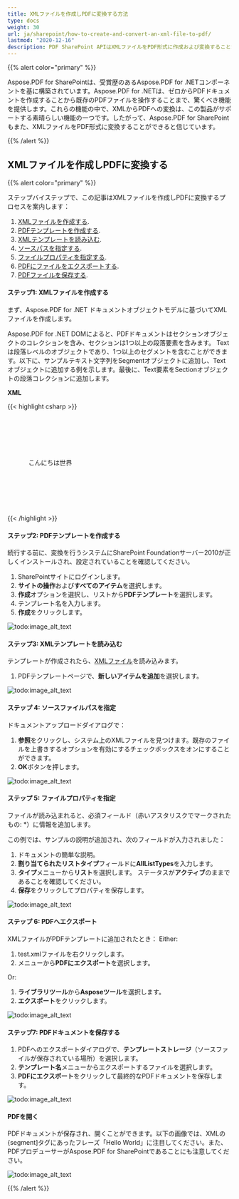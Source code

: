```yaml
---
title: XMLファイルを作成しPDFに変換する方法
type: docs
weight: 30
url: ja/sharepoint/how-to-create-and-convert-an-xml-file-to-pdf/
lastmod: "2020-12-16"
description: PDF SharePoint APIはXMLファイルをPDF形式に作成および変換することができます。
---
```


{{% alert color="primary" %}}

Aspose.PDF for SharePointは、受賞歴のあるAspose.PDF for .NETコンポーネントを基に構築されています。Aspose.PDF for .NETは、ゼロからPDFドキュメントを作成することから既存のPDFファイルを操作することまで、驚くべき機能を提供します。これらの機能の中で、XMLからPDFへの変換は、この製品がサポートする素晴らしい機能の一つです。したがって、Aspose.PDF for SharePointもまた、XMLファイルをPDF形式に変換することができると信じています。

{{% /alert %}}

## **XMLファイルを作成しPDFに変換する**

{{% alert color="primary" %}}

ステップバイステップで、この記事はXMLファイルを作成しPDFに変換するプロセスを案内します：


1. [XMLファイルを作成する](/pdf/sharepoint/how-to-create-and-convert-an-xml-file-to-pdf/#step-1-create-xml-file).
2. [PDFテンプレートを作成する](/pdf/sharepoint/how-to-create-and-convert-an-xml-file-to-pdf/#step-2-create-pdf-template).
3. [XMLテンプレートを読み込む](/pdf/sharepoint/how-to-create-and-convert-an-xml-file-to-pdf/#step-3-load-xml-template).
4. [ソースパスを指定する](/pdf/sharepoint/how-to-create-and-convert-an-xml-file-to-pdf/#step-4-specify-source-file-path).
5. [ファイルプロパティを指定する](/pdf/sharepoint/how-to-create-and-convert-an-xml-file-to-pdf/#step-5-specify-file-properties).
6. [PDFにファイルをエクスポートする](/pdf/sharepoint/how-to-create-and-convert-an-xml-file-to-pdf/#step-6-export-to-pdf).
7. [PDFファイルを保存する](/pdf/sharepoint/how-to-create-and-convert-an-xml-file-to-pdf/#step-7-save-pdf-document).

#### **ステップ1: XMLファイルを作成する**
まず、Aspose.PDF for .NET ドキュメントオブジェクトモデルに基づいてXMLファイルを作成します。

Aspose.PDF for .NET DOMによると、PDFドキュメントはセクションオブジェクトのコレクションを含み、セクションは1つ以上の段落要素を含みます。
 Textは段落レベルのオブジェクトであり、1つ以上のセグメントを含むことができます。以下に、サンプルテキスト文字列をSegmentオブジェクトに追加し、Textオブジェクトに追加する例を示します。最後に、Text要素をSectionオブジェクトの段落コレクションに追加します。

**XML**

{{< highlight csharp >}}

<?xml version="1.0" encoding="utf-8" ?>

  <Pdf xmlns="Aspose.PDF">

   <Section>

    <Text>

            <Segment>こんにちは世界</Segment>

    </Text>

   </Section>

  </Pdf>

{{< /highlight >}}
#### **ステップ2: PDFテンプレートを作成する**
続行する前に、変換を行うシステムにSharePoint Foundationサーバー2010が正しくインストールされ、設定されていることを確認してください。

1. SharePointサイトにログインします。
1. **サイトの操作**および**すべてのアイテム**を選択します。
1. **作成**オプションを選択し、リストから**PDFテンプレート**を選択します。
1. テンプレート名を入力します。
1. **作成**をクリックします。

![todo:image_alt_text](how-to-create-and-convert-an-xml-file-to-pdf_1.png)
#### **ステップ3: XMLテンプレートを読み込む**

テンプレートが作成されたら、[XMLファイル](/pdf/sharepoint/how-to-create-and-convert-an-xml-file-to-pdf/)を読み込みます。
1. PDFテンプレートページで、**新しいアイテムを追加**を選択します。




![todo:image_alt_text](how-to-create-and-convert-an-xml-file-to-pdf_2.png)
#### **ステップ 4: ソースファイルパスを指定**

ドキュメントアップロードダイアログで：

1. **参照**をクリックし、システム上のXMLファイルを見つけます。既存のファイルを上書きするオプションを有効にするチェックボックスをオンにすることができます。
1. **OK**ボタンを押します。




![todo:image_alt_text](how-to-create-and-convert-an-xml-file-to-pdf_3.png)
#### **ステップ 5: ファイルプロパティを指定**

ファイルが読み込まれると、必須フィールド（赤いアスタリスクでマークされたもの: *）に情報を追加します。

この例では、サンプルの説明が追加され、次のフィールドが入力されました：

1. ドキュメントの簡単な説明。
1. **割り当てられたリストタイプ**フィールドに**AllListTypes**を入力します。
1. **タイプ**メニューから**リスト**を選択します。
   ステータスが**アクティブ**のままであることを確認してください。
1. **保存**をクリックしてプロパティを保存します。




![todo:image_alt_text](how-to-create-and-convert-an-xml-file-to-pdf_4.png)
#### **ステップ 6: PDFへエクスポート**

XMLファイルがPDFテンプレートに追加されたとき：
Either:

1. test.xmlファイルを右クリックします。
1. メニューから**PDFにエクスポート**を選択します。

Or:

1. **ライブラリツール**から**Asposeツール**を選択します。
1. **エクスポート**をクリックします。

![todo:image_alt_text](how-to-create-and-convert-an-xml-file-to-pdf_5.png)
#### **ステップ7: PDFドキュメントを保存する**
1. PDFへのエクスポートダイアログで、**テンプレートストレージ**（ソースファイルが保存されている場所）を選択します。
1. **テンプレート名**メニューからエクスポートするファイルを選択します。
1. **PDFにエクスポート**をクリックして最終的なPDFドキュメントを保存します。

![todo:image_alt_text](how-to-create-and-convert-an-xml-file-to-pdf_6.png)
#### **PDFを開く**
PDFドキュメントが保存され、開くことができます。以下の画像では、XMLの{segment]タグにあったフレーズ「Hello World」に注目してください。また、PDFプロデューサーがAspose.PDF for SharePointであることにも注意してください。

![todo:image_alt_text](how-to-create-and-convert-an-xml-file-to-pdf_7.png)

{{% /alert %}}